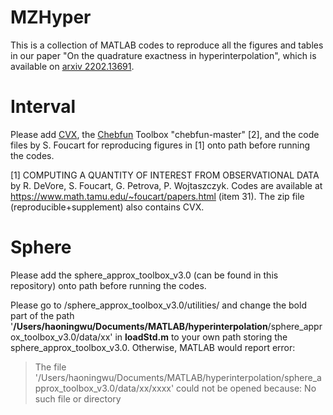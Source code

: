 # MZHyper
This is a collection of MATLAB codes to reproduce all the figures and tables in our paper "On the quadrature exactness in hyperinterpolation", which is available on [arxiv 2202.13691](https://arxiv.org/abs/2202.13691).

# Interval
Please add [CVX](http://cvxr.com/cvx/), the [Chebfun](https://www.chebfun.org/) Toolbox "chebfun-master" [2], and the code files by S. Foucart for reproducing figures in [1] onto path before running the codes.

[1] COMPUTING A QUANTITY OF INTEREST FROM OBSERVATIONAL DATA
by R. DeVore, S. Foucart, G. Petrova, P. Wojtaszczyk. 
Codes are available at https://www.math.tamu.edu/~foucart/papers.html (item 31).
The zip file (reproducible+supplement) also contains CVX.

# Sphere
Please add the sphere_approx_toolbox_v3.0 (can be found in this repository) onto path before running the codes.

Please go to /sphere_approx_toolbox_v3.0/utilities/ and change the bold part of the path '**/Users/haoningwu/Documents/MATLAB/hyperinterpolation**/sphere_approx_toolbox_v3.0/data/xx' in **loadStd.m** to your own path storing the sphere_approx_toolbox_v3.0. Otherwise, MATLAB would report error:
  >The file '/Users/haoningwu/Documents/MATLAB/hyperinterpolation/sphere_approx_toolbox_v3.0/data/xx/xxxx' could not be opened because: No such file or
directory
